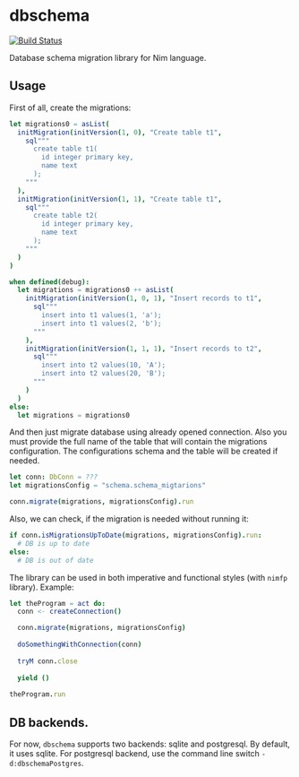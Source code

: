 # dbschema

[![Build Status](https://travis-ci.org/vegansk/dbschema.svg?branch=master)](https://travis-ci.org/vegansk/dbschema)

Database schema migration library for Nim language.

## Usage

First of all, create the migrations:

```nim
let migrations0 = asList(
  initMigration(initVersion(1, 0), "Create table t1",
    sql"""
      create table t1(
        id integer primary key,
        name text
      );
    """
  ),
  initMigration(initVersion(1, 1), "Create table t1",
    sql"""
      create table t2(
        id integer primary key,
        name text
      );
    """
  )
)

when defined(debug):
  let migrations = migrations0 ++ asList(
    initMigration(initVersion(1, 0, 1), "Insert records to t1",
      sql"""
        insert into t1 values(1, 'a');
        insert into t1 values(2, 'b');
      """
    ),
    initMigration(initVersion(1, 1, 1), "Insert records to t2",
      sql"""
        insert into t2 values(10, 'A');
        insert into t2 values(20, 'B');
      """
    )
  )
else:
  let migrations = migrations0
```

And then just migrate database using already opened connection. Also you must
provide the full name of the table that will contain the migrations configuration.
The configurations schema and the table will be created if needed.

```nim
let conn: DbConn = ???
let migrationsConfig = "schema.schema_migtarions"

conn.migrate(migrations, migrationsConfig).run
```

Also, we can check, if the migration is needed without running it:

```nim
if conn.isMigrationsUpToDate(migrations, migrationsConfig).run:
  # DB is up to date
else:
  # DB is out of date
```

The library can be used in both imperative and functional styles (with `nimfp` library).
Example:

```nim
let theProgram = act do:
  conn <- createConnection()

  conn.migrate(migrations, migrationsConfig)
  
  doSomethingWithConnection(conn)
  
  tryM conn.close
  
  yield ()
  
theProgram.run
```

## DB backends.

For now, `dbschema` supports two backends: sqlite and postgresql. By default, it uses sqlite.
For postgresql backend, use the command line switch `-d:dbschemaPostgres`.
